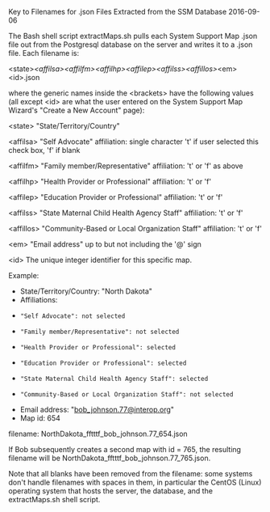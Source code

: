Key to Filenames for .json Files Extracted from the SSM Database
2016-09-06

The Bash shell script extractMaps.sh pulls each System Support Map .json file
out from the Postgresql database on the server and writes it to a .json file.
Each filename is:

\<state>_\<affilsa>\<affilfm>\<affilhp>\<affilep>\<affilss>\<affillos>_\<em>\<id>.json

where the generic names inside the \<brackets> have the following values (all
except \<id> are what the user entered on the System Support Map Wizard's
"Create a New Account" page):

\<state> "State/Territory/Country" 

\<affilsa> "Self Advocate" affiliation: single character 't' if user selected
this check box, 'f' if blank

\<affilfm> "Family member/Representative" affiliation: 't' or 'f' as above

\<affilhp> "Health Provider or Professional" affiliation: 't' or 'f'

\<affilep> "Education Provider or Professional" affiliation: 't' or 'f'

\<affilss> "State Maternal Child Health Agency Staff" affiliation: 't' or 'f'

\<affillos> "Community-Based or Local Organization Staff" affiliation: 't' or 'f'

\<em> "Email address" up to but not including the '@' sign

\<id> The unique integer identifier for this specific map.

Example: 

* State/Territory/Country: "North Dakota"
* Affiliations:
*     "Self Advocate": not selected
*     "Family member/Representative": not selected
*     "Health Provider or Professional": selected
*     "Education Provider or Professional": selected
*     "State Maternal Child Health Agency Staff": selected
*     "Community-Based or Local Organization Staff": not selected
* Email address: "bob_johnson.77@interop.org"
* Map id: 654

filename: NorthDakota_fftttf_bob_johnson.77_654.json

If Bob subsequently creates a second map with id = 765, the resulting filename
will be NorthDakota_fftttf_bob_johnson.77_765.json.

Note that all blanks have been removed from the filename: some systems don't 
handle filenames with spaces in them, in particular the CentOS (Linux) operating
system that hosts the server, the database, and the extractMaps.sh shell script.
